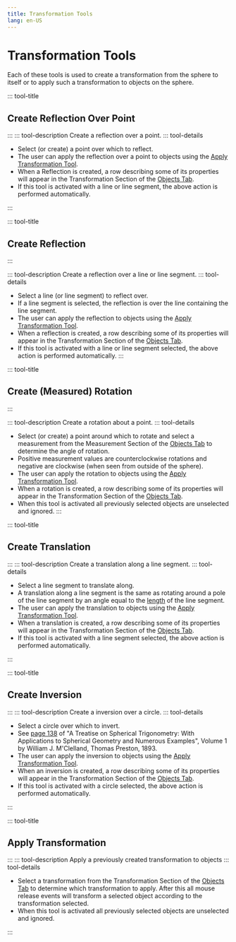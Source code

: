 ```yaml
---
title: Transformation Tools
lang: en-US
---
```


# Transformation Tools

Each of these tools is used to create a transformation from the sphere to itself or to apply such a transformation to objects on the sphere.

::: tool-title

## Create Reflection Over Point

:::
::: tool-description
Create a reflection over a point.
::: tool-details

- Select (or create) a point over which to reflect.
- The user can apply the reflection over a point to objects using the [Apply Transformation Tool](/tools/transformation.html#apply-transformation).
- When a Reflection is created, a row describing some of its properties will appear in the Transformation Section of the [Objects Tab](/userguide/#objects-tab).
- If this tool is activated with a line or line segment, the above action is performed automatically.

:::

::: tool-title

## Create Reflection

:::

::: tool-description
Create a reflection over a line or line segment.
::: tool-details

- Select a line (or line segment) to reflect over.
- If a line segment is selected, the reflection is over the line containing the line segment.
- The user can apply the reflection to objects using the [Apply Transformation Tool](/tools/transformation.html#apply-transformation).
- When a reflection is created, a row describing some of its properties will appear in the Transformation Section of the [Objects Tab](/userguide/#objects-tab).
- If this tool is activated with a line or line segment selected, the above action is performed automatically.
  :::

::: tool-title

## Create (Measured) Rotation

:::

::: tool-description
Create a rotation about a point.
::: tool-details

- Select (or create) a point around which to rotate and select a measurement from the Measurement Section of the [Objects Tab](/userguide/#objects-tab) to determine the angle of rotation.
- Positive measurement values are counterclockwise rotations and negative are clockwise (when seen from outside of the sphere).
- The user can apply the rotation to objects using the [Apply Transformation Tool](/tools/transformation.html#apply-transformation).
- When a rotation is created, a row describing some of its properties will appear in the Transformation Section of the [Objects Tab](/userguide/#objects-tab).
- When this tool is activated all previously selected objects are unselected and ignored.
  :::

::: tool-title

## Create Translation

:::
::: tool-description
Create a translation along a line segment.
::: tool-details

- Select a line segment to translate along.
- A translation along a line segment is the same as rotating around a pole of the line segment by an angle equal to the [length](/tools/measurement.html#length) of the line segment.
- The user can apply the translation to objects using the [Apply Transformation Tool](/tools/transformation.html#apply-transformation).
- When a translation is created, a row describing some of its properties will appear in the Transformation Section of the [Objects Tab](/userguide/#objects-tab).
- If this tool is activated with a line segment selected, the above action is performed automatically.

:::

::: tool-title

## Create Inversion

:::
::: tool-description
Create a inversion over a circle.
::: tool-details

- Select a circle over which to invert.
- See [page 138](https://books.google.com/books?id=BSU4AAAAMAAJ&printsec=frontcover&source=gbs_ge_summary_r&cad=0#v=snippet&q=spherical%20inversions&f=false) of "A Treatise on Spherical Trigonometry: With Applications to Spherical Geometry and Numerous Examples", Volume 1
  by William J. M'Clelland, Thomas Preston, 1893.
- The user can apply the inversion to objects using the [Apply Transformation Tool](/tools/transformation.html#apply-transformation).
- When an inversion is created, a row describing some of its properties will appear in the Transformation Section of the [Objects Tab](/userguide/#objects-tab).
- If this tool is activated with a circle selected, the above action is performed automatically.

:::

::: tool-title

## Apply Transformation

:::
::: tool-description
Apply a previously created transformation to objects
::: tool-details

- Select a transformation from the Transformation Section of the [Objects Tab](/userguide/#objects-tab) to determine which transformation to apply. After this all mouse release events will transform a selected object according to the transformation selected.
- When this tool is activated all previously selected objects are unselected and ignored.

:::
